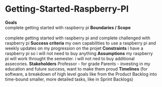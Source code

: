 # Getting-Started-Raspberry-PI

**Goals**</br>
complete getting started with raspberry pi
**Boundaries / Scope**</br>  
complete getting started with raspberry pi and complete challenged with raspberry pi
**Success criteria** 
my own capabilities to use a raspberry pi and weekly updates on my progression on the projet 
**Constraints** 
i have a raspberry pi so i will not need to buy anything 
**Assumptions** 
my raspberry pi will work throught the semester. i will not ned to buy additional assecories. 
**Stakeholders** 
Professor - for grade Parents - investing in my education and future success, want to make them proud 
**Timelines**
(for software, a breakdown of high level goals like from the Product Backlog into time-bound smaller, more detailed tasks, like in Sprint Backlogs)
